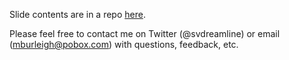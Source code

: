 Slide contents are in a repo [here](https://github.com/mburleigh/vscode-all-the-things/tree/techbash2019).

Please feel free to contact me on Twitter (@svdreamline) or email (mburleigh@pobox.com) with questions, feedback, etc.
